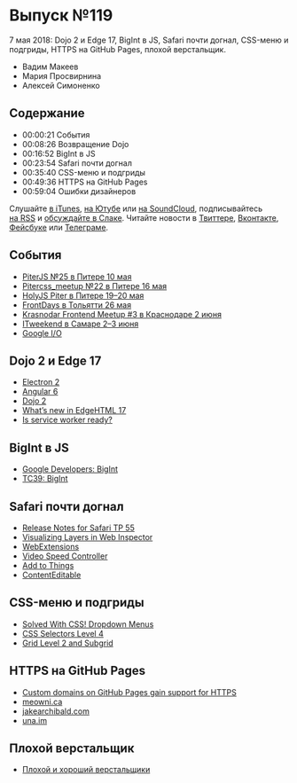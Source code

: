 # Выпуск №119

7 мая 2018: Dojo 2 и Edge 17, BigInt в JS, Safari почти догнал, CSS-меню и подгриды, HTTPS на GitHub Pages, плохой верстальщик.

- Вадим Макеев
- Мария Просвирнина
- Алексей Симоненко

## Содержание

- 00:00:21 События
- 00:08:26 Возвращение Dojo
- 00:16:52 BigInt в JS
- 00:23:54 Safari почти догнал
- 00:35:40 CSS-меню и подгриды
- 00:49:36 HTTPS на GitHub Pages
- 00:59:04 Ошибки дизайнеров

Слушайте [в iTunes](https://itunes.apple.com/podcast/id1080500016), [на Ютубе](https://www.youtube.com/playlist?list=PLMBnwIwFEFHcwuevhsNXkFTcadeX5R1Go) или [на SoundCloud](https://soundcloud.com/web-standards), подписывайтесь [на RSS](https://web-standards.ru/podcast/feed/) и [обсуждайте в Слаке](http://slack.web-standards.ru/). Читайте новости в [Твиттере](https://twitter.com/webstandards_ru), [Вконтакте](https://vk.com/webstandards_ru), [Фейсбуке](https://www.facebook.com/webstandardsru) или [Телеграме](https://t.me/webstandards_ru).

## События

- [PiterJS №25 в Питере 10 мая](https://medium.com/p/eff54c37b110)
- [Pitercss_meetup №22 в Питере 16 мая](https://pitercss.timepad.ru/event/719233/)
- [HolyJS Piter в Питере 19–20 мая](https://holyjs-piter.ru/)
- [FrontDays в Тольятти 26 мая](https://frontdays.ru/)
- [Krasnodar Frontend Meetup #3 в Краснодаре 2 июня](https://krddevdays.timepad.ru/event/717194/)
- [ITweekend в Самаре 2–3 июня](https://events.epam.com/events/it-weekend-samara)
- [Google I/O](https://events.google.com/io/schedule/)

## Dojo 2 и Edge 17

- [Electron 2](https://electronjs.org/releases#2.0.0)
- [Angular 6](https://blog.angular.io/version-6-of-angular-now-available-cc56b0efa7a4)
- [Dojo 2](https://dojo.io/)
- [What’s new in EdgeHTML 17](https://aka.ms/devguide_edgehtml_17)
- [Is service worker ready?](https://jakearchibald.github.io/isserviceworkerready/)

## BigInt в JS

- [Google Developers: BigInt](https://developers.google.com/web/updates/2018/05/bigint)
- [TC39: BigInt](https://github.com/tc39/proposal-bigint)

## Safari почти догнал

- [Release Notes for Safari TP 55](https://webkit.org/blog/8284/release-notes-for-safari-technology-preview-55/)
- [Visualizing Layers in Web Inspector](https://webkit.org/blog/8262/visualizing-layers-in-web-inspector/)
- [WebExtensions](https://developer.mozilla.org/en-US/Add-ons/WebExtensions)
- [Video Speed Controller](https://github.com/igrigorik/videospeed)
- [Add to Things](https://github.com/pepelsbey/add-to-things)
- [ContentEditable](https://github.com/pepelsbey/contenteditable)

## CSS-меню и подгриды

- [Solved With CSS! Dropdown Menus](https://css-tricks.com/solved-with-css-dropdown-menus/)
- [CSS Selectors Level 4](https://drafts.csswg.org/selectors-4/#the-focus-within-pseudo)
- [Grid Level 2 and Subgrid](https://rachelandrew.co.uk/archives/2018/04/27/grid-level-2-and-subgrid/)

## HTTPS на GitHub Pages

- [Custom domains on GitHub Pages gain support for HTTPS](https://blog.github.com/2018-05-01-github-pages-custom-domains-https/)
- [meowni.ca](https://meowni.ca)
- [jakearchibald.com](https://jakearchibald.com)
- [una.im](https://una.im)

## Плохой верстальщик

- [Плохой и хороший верстальщики](https://ilyabirman.ru/meanwhile/all/plohoy-i-horoshiy-verstalschiki/)
